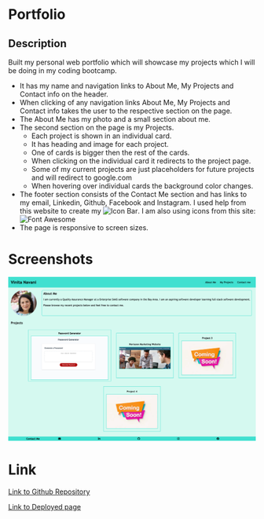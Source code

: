 # Portfolio

## Description

Built my personal web portfolio which will showcase my projects which I will be doing in my coding bootcamp.

- It has my name and navigation links to About Me, My Projects and Contact info on the header.
- When clicking of any navigation links About Me, My Projects and Contact info takes the user to the respective section on the page.
- The About Me has my photo and a small section about me.
- The second section on the page is my Projects.
    - Each project is shown in an individual card.
    - It has heading and image for each project.
    - One of cards is bigger then the rest of the cards.
    - When clicking on the individual card it redirects to the project page.
    - Some of my current projects are just placeholders for future projects and will redirect to google.com
    - When hovering over individual cards the background color changes.
- The footer section consists of the Contact Me section and has links to my email, Linkedin, Github, Facebook and Instagram. I used help from this website to create my ![Icon Bar](https://www.w3schools.com/howto/howto_css_icon_bar.asp/). I am also using icons from this site: ![Font Awesome](https://fontawesome.com/)
- The page is responsive to screen sizes.


# Screenshots

![Screenshot for project](./assets/images/MyPortfolio.png)


# Link

[Link to Github Repository](https://github.com/vini3076/Challenge_2_Web_Portfolio)


[Link to Deployed page](https://vini3076.github.io/Challenge_2_Web_Portfolio/)
